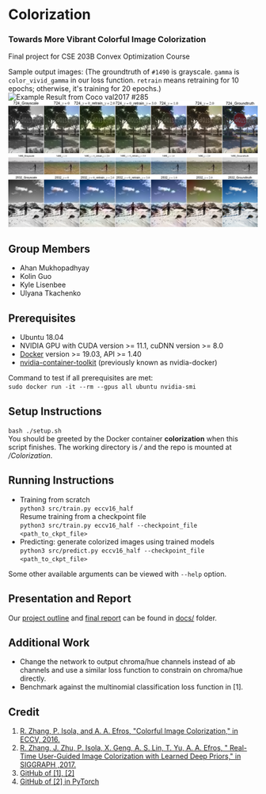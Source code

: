 # Colorization
### Towards More Vibrant Colorful Image Colorization
Final project for CSE 203B Convex Optimization Course

Sample output images: (The groundtruth of `#1490` is grayscale. `gamma` is `color_vivid_gamma` in our loss function. `retrain` means retraining for 10 epochs; otherwise, it's training for 20 epochs.)
![](docs/imgs/285_combined.png "Example Result from Coco val2017 #285")
![](docs/imgs/724_combined.png "Example Result from Coco val2017 #724")
![](docs/imgs/1490_combined.png "Example Result from Coco val2017 #1490")
![](docs/imgs/2532_combined.png "Example Result from Coco val2017 #2532")

## Group Members 
  * Ahan Mukhopadhyay
  * Kolin Guo
  * Kyle Lisenbee
  * Ulyana Tkachenko

## Prerequisites
  * Ubuntu 18.04
  * NVIDIA GPU with CUDA version >= 11.1, cuDNN version >= 8.0
  * [Docker](https://docs.docker.com/install/linux/docker-ce/ubuntu/) version >= 19.03, API >= 1.40
  * [nvidia-container-toolkit](https://github.com/NVIDIA/nvidia-docker#ubuntu-16041804-debian-jessiestretchbuster) (previously known as nvidia-docker)  
  
Command to test if all prerequisites are met:  
  `sudo docker run -it --rm --gpus all ubuntu nvidia-smi`
  
## Setup Instructions
  `bash ./setup.sh`  
You should be greeted by the Docker container **colorization** when this script finishes. The working directory is */* and the repo is mounted at */Colorization*.  

## Running Instructions
  * Training from scratch  
  `python3 src/train.py eccv16_half`  
  Resume training from a checkpoint file  
  `python3 src/train.py eccv16_half --checkpoint_file <path_to_ckpt_file>`
  * Predicting: generate colorized images using trained models  
  `python3 src/predict.py eccv16_half --checkpoint_file <path_to_ckpt_file>`
  
  Some other available arguments can be viewed with `--help` option. 

## Presentation and Report
Our [project outline](docs/Project_Outline.pdf) and [final report](docs/Project_Report.pdf) can be found in [docs/](docs) folder.  

## Additional Work
  * Change the network to output chroma/hue channels instead of ab channels and use a similar loss function to constrain on chroma/hue directly. 
  * Benchmark against the multinomial classification loss function in [1].

## Credit
  1. [R. Zhang, P. Isola, and A. A. Efros, "Colorful Image Colorization," in ECCV, 2016.](https://richzhang.github.io/colorization/)
  2. [R. Zhang, J. Zhu, P. Isola, X. Geng, A. S. Lin, T. Yu, A. A. Efros, "
Real-Time User-Guided Image Colorization with Learned Deep Priors," in SIGGRAPH ,2017.](https://richzhang.github.io/InteractiveColorization/)
  3. [GitHub of [1], [2]](https://github.com/richzhang/colorization)
  4. [GitHub of [2] in PyTorch](https://github.com/richzhang/colorization-pytorch)
